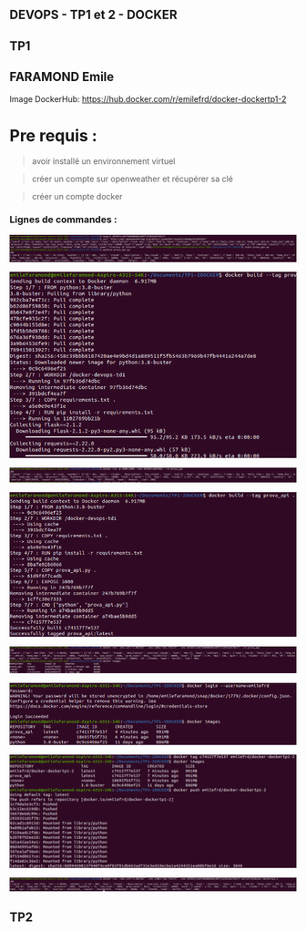 
## DEVOPS - TP1 et 2 - DOCKER
## TP1
## FARAMOND Emile

Image DockerHub: 
https://hub.docker.com/r/emilefrd/docker-dockertp1-2



# Pre requis : 
> avoir installé un environnement virtuel

> créer un compte sur openweather et récupérer sa clé

> créer un compte docker

### Lignes de commandes : 

![alt text](screenshots/1.png)

![alt text](screenshots/2.png)

![alt text](screenshots/3.png)

![alt text](screenshots/4.png)

![alt text](screenshots/5.png)

![alt text](screenshots/6.png)

![alt text](screenshots/7.png)

![alt text](screenshots/9.png)

## TP2
